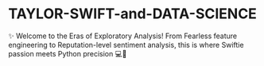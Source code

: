 # TAYLOR-SWIFT-and-DATA-SCIENCE
✨ Welcome to the Eras of Exploratory Analysis! From Fearless feature engineering to Reputation-level sentiment analysis, this is where Swiftie passion meets Python precision 💻🐍
